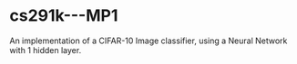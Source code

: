 # cs291k---MP1
An implementation of a CIFAR-10 Image classifier, using a Neural Network with 1 hidden layer.
